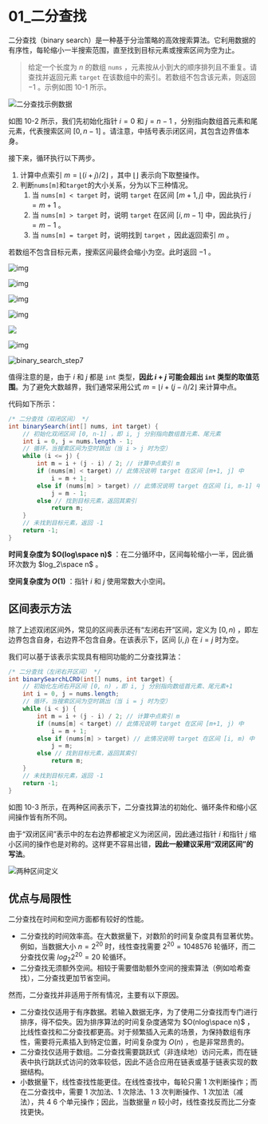 # 01_二分查找

二分查找（binary search）是一种基于分治策略的高效搜索算法。它利用数据的有序性，每轮缩小一半搜索范围，直至找到目标元素或搜索区间为空为止。

> 给定一个长度为 $n$ 的数组 `nums` ，元素按从小到大的顺序排列且不重复。请查找并返回元素 `target` 在该数组中的索引。若数组不包含该元素，则返回 −1 。示例如图 10-1 所示。

![二分查找示例数据](https://cdn.jsdelivr.net/gh/ZL85/ImageBed@main/202404031913042.png)

如图 10-2 所示，我们先初始化指针 $i=0$ 和 $j=n−1$ ，分别指向数组首元素和尾元素，代表搜索区间 $[0,n−1]$ 。请注意，中括号表示闭区间，其包含边界值本身。

接下来，循环执行以下两步。

1. 计算中点索引 $m=⌊(i+j)/2⌋$ ，其中 $⌊⌋$ 表示向下取整操作。
2. 判断`nums[m]`和`target`的大小关系，分为以下三种情况。
   1. 当 `nums[m] < target` 时，说明 `target` 在区间 $[m+1,j]$ 中，因此执行 $i=m+1$ 。
   2. 当 `nums[m] > target` 时，说明 `target` 在区间 $[i,m−1]$ 中，因此执行 $j=m−1$ 。
   3. 当 `nums[m] = target` 时，说明找到 `target` ，因此返回索引 $m$ 。

若数组不包含目标元素，搜索区间最终会缩小为空。此时返回 −1 。

![img](https://cdn.jsdelivr.net/gh/ZL85/ImageBed@main/202404031907523.png)

![img](https://cdn.jsdelivr.net/gh/ZL85/ImageBed@main/202404031914422.png)

![img](https://cdn.jsdelivr.net/gh/ZL85/ImageBed@main/202404031907644.png)

![img](https://cdn.jsdelivr.net/gh/ZL85/ImageBed@main/202404031914015.png)

![](https://cdn.jsdelivr.net/gh/ZL85/ImageBed@main/202404031907581.png)

![img](https://cdn.jsdelivr.net/gh/ZL85/ImageBed@main/202404031907952.png)

![binary_search_step7](https://cdn.jsdelivr.net/gh/ZL85/ImageBed@main/202404031906404.png)

值得注意的是，由于 $i$ 和 $j$ 都是 `int` 类型，**因此 $i+j$ 可能会超出 `int` 类型的取值范围**。为了避免大数越界，我们通常采用公式 $m=⌊i+(j−i)/2⌋$ 来计算中点。

代码如下所示：

```java
/* 二分查找（双闭区间） */
int binarySearch(int[] nums, int target) {
    // 初始化双闭区间 [0, n-1] ，即 i, j 分别指向数组首元素、尾元素
    int i = 0, j = nums.length - 1;
    // 循环，当搜索区间为空时跳出（当 i > j 时为空）
    while (i <= j) {
        int m = i + (j - i) / 2; // 计算中点索引 m
        if (nums[m] < target) // 此情况说明 target 在区间 [m+1, j] 中
            i = m + 1;
        else if (nums[m] > target) // 此情况说明 target 在区间 [i, m-1] 中
            j = m - 1;
        else // 找到目标元素，返回其索引
            return m;
    }
    // 未找到目标元素，返回 -1
    return -1;
}
```

**时间复杂度为 $O(log⁡\space n)$** ：在二分循环中，区间每轮缩小一半，因此循环次数为 $log_2⁡\space n$ 。

**空间复杂度为 $O(1)$** ：指针 $i$ 和 $j$ 使用常数大小空间。

## 区间表示方法

除了上述双闭区间外，常见的区间表示还有“左闭右开”区间，定义为 $[0,n)$ ，即左边界包含自身，右边界不包含自身。在该表示下，区间 $[i,j)$ 在 $i=j$ 时为空。

我们可以基于该表示实现具有相同功能的二分查找算法：

```java
/* 二分查找（左闭右开区间） */
int binarySearchLCRO(int[] nums, int target) {
    // 初始化左闭右开区间 [0, n) ，即 i, j 分别指向数组首元素、尾元素+1
    int i = 0, j = nums.length;
    // 循环，当搜索区间为空时跳出（当 i = j 时为空）
    while (i < j) {
        int m = i + (j - i) / 2; // 计算中点索引 m
        if (nums[m] < target) // 此情况说明 target 在区间 [m+1, j) 中
            i = m + 1;
        else if (nums[m] > target) // 此情况说明 target 在区间 [i, m) 中
            j = m;
        else // 找到目标元素，返回其索引
            return m;
    }
    // 未找到目标元素，返回 -1
    return -1;
}
```

如图 10-3 所示，在两种区间表示下，二分查找算法的初始化、循环条件和缩小区间操作皆有所不同。

由于“双闭区间”表示中的左右边界都被定义为闭区间，因此通过指针 $i$ 和指针 $j$ 缩小区间的操作也是对称的。这样更不容易出错，**因此一般建议采用“双闭区间”的写法**。

![两种区间定义](https://cdn.jsdelivr.net/gh/ZL85/ImageBed@main/202404031911740.png)

## 优点与局限性

二分查找在时间和空间方面都有较好的性能。

- 二分查找的时间效率高。在大数据量下，对数阶的时间复杂度具有显著优势。例如，当数据大小 $n=2^{20}$ 时，线性查找需要 $2^{20}=1048576$ 轮循环，而二分查找仅需 $log_2⁡2^{20}=20$ 轮循环。
- 二分查找无须额外空间。相较于需要借助额外空间的搜索算法（例如哈希查找），二分查找更加节省空间。

然而，二分查找并非适用于所有情况，主要有以下原因。

- 二分查找仅适用于有序数据。若输入数据无序，为了使用二分查找而专门进行排序，得不偿失。因为排序算法的时间复杂度通常为 $O(nlog⁡\space n)$ ，比线性查找和二分查找都更高。对于频繁插入元素的场景，为保持数组有序性，需要将元素插入到特定位置，时间复杂度为 $O(n)$ ，也是非常昂贵的。
- 二分查找仅适用于数组。二分查找需要跳跃式（非连续地）访问元素，而在链表中执行跳跃式访问的效率较低，因此不适合应用在链表或基于链表实现的数据结构。
- 小数据量下，线性查找性能更佳。在线性查找中，每轮只需 $1$ 次判断操作；而在二分查找中，需要 $1$ 次加法、$1$ 次除法、$1 ~ 3$ 次判断操作、$1$ 次加法（减法），共 $4 ~ 6$ 个单元操作；因此，当数据量 $n$ 较小时，线性查找反而比二分查找更快。